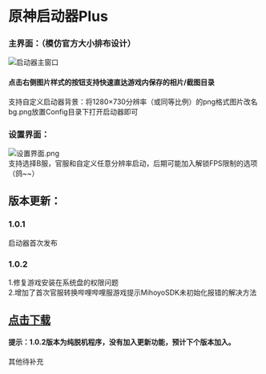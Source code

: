 # 原神启动器Plus

### 主界面：（模仿官方大小排布设计）
![启动器主窗口](https://i.loli.net/2021/11/24/cCWSDuIQZ8ixlmd.png)

#### 点击右侧图片样式的按钮支持快速直达游戏内保存的相片/截图目录

支持自定义启动器背景：将1280×730分辨率（或同等比例）的png格式图片改名bg.png放置Config目录下打开启动器即可

### 设置界面：
![设置界面.png](https://i.loli.net/2021/11/24/GbqMEltgRBZszr3.png)  
支持选择B服，官服和自定义任意分辨率启动，后期可能加入解锁FPS限制的选项（鸽~~）  


## 版本更新：
### 1.0.1

启动器首次发布  

### 1.0.2

1.修复游戏安装在系统盘的权限问题    
2.增加了首次官服转换哔哩哔哩服游戏提示MihoyoSDK未初始化报错的解决方法  

## [点击下载](https://github.com/DawnFz/Genshin-LauncherDIY/releases)
#### 提示：1.0.2版本为纯脱机程序，没有加入更新功能，预计下个版本加入。

其他待补充
